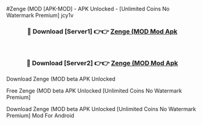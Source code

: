 #Zenge (MOD [APK-MOD] - APK Unlocked - [Unlimited Coins No Watermark Premium] jcy1v



<div align="center">

<h3>🔴 Download [Server1] 👉👉 <a href="https://momento.my/?title=Zenge_(MOD">Zenge (MOD Mod Apk</a></h3><br>

<h3>🔴 Download [Server2] 👉👉 <a href="https://momento.my/?title=Zenge_(MOD">Zenge (MOD Mod Apk</a></h3>
</div>



Download Zenge (MOD beta APK Unlocked

Free Zenge (MOD beta APK Unlocked [Unlimited Coins No Watermark Premium]

Download Zenge (MOD beta APK Unlocked [Unlimited Coins No Watermark Premium] Mod For Android
